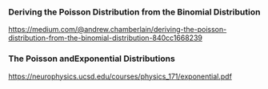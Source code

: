 ### Deriving the Poisson Distribution from the Binomial Distribution
https://medium.com/@andrew.chamberlain/deriving-the-poisson-distribution-from-the-binomial-distribution-840cc1668239

### The Poisson andExponential Distributions
https://neurophysics.ucsd.edu/courses/physics_171/exponential.pdf